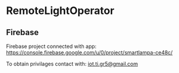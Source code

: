 # RemoteLightOperator

## Firebase

Firebase project connected with app: https://console.firebase.google.com/u/0/project/smartlampa-ce48c/

To obtain privilages contact with: iot.ti.gr5@gmail.com
